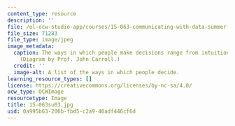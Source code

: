 ```yaml
---
content_type: resource
description: ''
file: /ol-ocw-studio-app/courses/15-063-communicating-with-data-summer-2003/0a995b63206bfbd5c2a940adf446cf6d_15-063su03.jpg
file_size: 71283
file_type: image/jpeg
image_metadata:
  caption: The ways in which people make decisions range from intuition to analysis.
    (Diagram by Prof. John Carroll.)
  credit: ''
  image-alt: A list of the ways in which people decide.
learning_resource_types: []
license: https://creativecommons.org/licenses/by-nc-sa/4.0/
ocw_type: OCWImage
resourcetype: Image
title: 15-063su03.jpg
uid: 0a995b63-206b-fbd5-c2a9-40adf446cf6d
---
```

